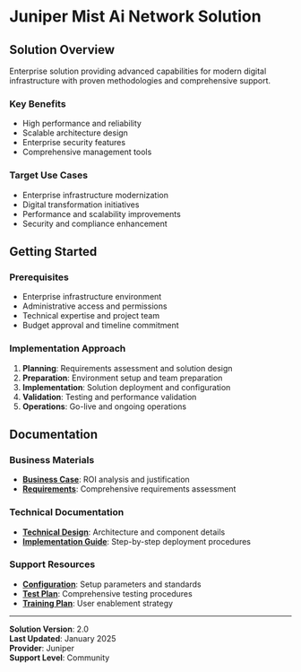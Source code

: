# Juniper Mist Ai Network Solution

## Solution Overview

Enterprise solution providing advanced capabilities for modern digital infrastructure with proven methodologies and comprehensive support.

### Key Benefits
- High performance and reliability
- Scalable architecture design
- Enterprise security features
- Comprehensive management tools

### Target Use Cases
- Enterprise infrastructure modernization
- Digital transformation initiatives
- Performance and scalability improvements
- Security and compliance enhancement

## Getting Started

### Prerequisites
- Enterprise infrastructure environment
- Administrative access and permissions
- Technical expertise and project team
- Budget approval and timeline commitment

### Implementation Approach
1. **Planning**: Requirements assessment and solution design
2. **Preparation**: Environment setup and team preparation
3. **Implementation**: Solution deployment and configuration
4. **Validation**: Testing and performance validation
5. **Operations**: Go-live and ongoing operations

## Documentation

### Business Materials
- **[Business Case](presales/business-case.md)**: ROI analysis and justification
- **[Requirements](presales/requirements-questionnaire.csv)**: Comprehensive requirements assessment

### Technical Documentation  
- **[Technical Design](delivery/detailed-design.md)**: Architecture and component details
- **[Implementation Guide](delivery/implementation-guide.md)**: Step-by-step deployment procedures

### Support Resources
- **[Configuration](delivery/configuration.csv)**: Setup parameters and standards
- **[Test Plan](delivery/test-plan.csv)**: Comprehensive testing procedures
- **[Training Plan](delivery/training-plan.csv)**: User enablement strategy

---

**Solution Version**: 2.0  
**Last Updated**: January 2025  
**Provider**: Juniper  
**Support Level**: Community
